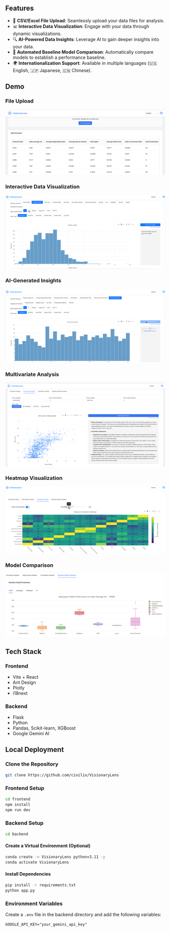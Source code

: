 ## Features
- 📁 **CSV/Excel File Upload**: Seamlessly upload your data files for analysis.
- 📊 **Interactive Data Visualization**: Engage with your data through dynamic visualizations.
- 🔍 **AI-Powered Data Insights**: Leverage AI to gain deeper insights into your data.
- 🤖 **Automated Baseline Model Comparison**: Automatically compare models to establish a performance baseline.
- 🌍 **Internationalization Support**: Available in multiple languages (🇺🇸 English, 🇯🇵 Japanese, 🇨🇳 Chinese).

## Demo
### File Upload
![Loading your data](demo/FileUpload.png)

### Interactive Data Visualization
![Interactive data visualization](demo/UnivariateAnalysis.gif)

### AI-Generated Insights
![AI-generated insights](demo/insights.gif)

### Multivariate Analysis
![Multivariate analysis with AI insights](demo/MultivariateAnalysis.png)

### Heatmap Visualization
![Heatmap](demo/HeatmapVisualization.gif)

### Model Comparison
![Model comparison](demo/ModelAnalysis.png)

## Tech Stack

### Frontend
- Vite + React
- Ant Design
- Plotly
- i18next

### Backend
- Flask
- Python
- Pandas, Scikit-learn, XGBoost
- Google Gemini AI

## Local Deployment

### Clone the Repository
```bash
git clone https://github.com/civilix/VisionaryLens
```

### Frontend Setup
```bash
cd frontend
npm install
npm run dev
```

### Backend Setup
```bash
cd backend
```
#### Create a Virtual Environment (Optional)
```bash
conda create -n VisionaryLens python=3.11 -y
conda activate VisionaryLens
```

#### Install Dependencies
```bash
pip install -r requirements.txt
python app.py
```

### Environment Variables
Create a `.env` file in the backend directory and add the following variables:
```plaintext
GOOGLE_API_KEY="your_gemini_api_key"
```

